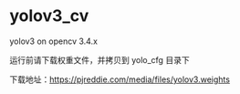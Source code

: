 # yolov3_cv
yolov3 on opencv 3.4.x

运行前请下载权重文件，并拷贝到 yolo_cfg 目录下

下载地址：https://pjreddie.com/media/files/yolov3.weights
